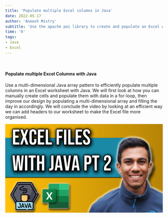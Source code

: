 ```yaml
---
title: 'Populate multiple Excel columns in Java'
date: 2022-05-17
author: 'Aneesh Mistry'
subtitle: 'Use the apache poi library to create and populate an Excel workbook'
time: '6'
tags:
- Java
- Excel
---
```


<br>
<h4>Populate multiple Excel Columns with Java</h4>
<p>
Use a multi-dimensional Java array pattern to efficiently populate multiple columns in an Excel worksheet with Java. 
We will first look at how you can manually create cells and populate them with data in a for-loop, then improve our design by populating a multi-dimensional array and filling the day in accordingly. 
We will conclude the video by looking at an efficient way we can add headers to our worksheet to make the Excel file more organised. 

[![YouTube video link](../images/096_Excel2.jpg)](https://youtu.be/1GmBExsgl_E)
</p>
